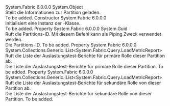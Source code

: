<Type Name="PartitionLoadInformation" FullName="System.Fabric.Query.PartitionLoadInformation">
  <TypeSignature Language="C#" Value="public class PartitionLoadInformation" />
  <TypeSignature Language="ILAsm" Value=".class public auto ansi beforefieldinit PartitionLoadInformation extends System.Object" />
  <TypeSignature Language="DocId" Value="T:System.Fabric.Query.PartitionLoadInformation" />
  <TypeSignature Language="VB.NET" Value="Public Class PartitionLoadInformation" />
  <TypeSignature Language="F#" Value="type PartitionLoadInformation = class" />
  <AssemblyInfo>
    <AssemblyName>System.Fabric</AssemblyName>
    <AssemblyVersion>6.0.0.0</AssemblyVersion>
  </AssemblyInfo>
  <Base>
    <BaseTypeName>System.Object</BaseTypeName>
  </Base>
  <Interfaces />
  <Docs>
    <summary>
      <para>Stellt die Informationen zur Partition geladen.</para>
    </summary>
    <remarks>To be added.</remarks>
  </Docs>
  <Members>
    <Member MemberName=".ctor">
      <MemberSignature Language="C#" Value="public PartitionLoadInformation ();" />
      <MemberSignature Language="ILAsm" Value=".method public hidebysig specialname rtspecialname instance void .ctor() cil managed" />
      <MemberSignature Language="DocId" Value="M:System.Fabric.Query.PartitionLoadInformation.#ctor" />
      <MemberSignature Language="VB.NET" Value="Public Sub New ()" />
      <MemberType>Constructor</MemberType>
      <AssemblyInfo>
        <AssemblyName>System.Fabric</AssemblyName>
        <AssemblyVersion>6.0.0.0</AssemblyVersion>
      </AssemblyInfo>
      <Parameters />
      <Docs>
        <summary>
          <para>Initialisiert eine Instanz der <see cref="T:System.Fabric.Query.PartitionLoadInformation" />-Klasse.</para>
        </summary>
        <remarks>To be added.</remarks>
      </Docs>
    </Member>
    <Member MemberName="PartitionId">
      <MemberSignature Language="C#" Value="public Guid PartitionId { get; }" />
      <MemberSignature Language="ILAsm" Value=".property instance valuetype System.Guid PartitionId" />
      <MemberSignature Language="DocId" Value="P:System.Fabric.Query.PartitionLoadInformation.PartitionId" />
      <MemberSignature Language="VB.NET" Value="Public ReadOnly Property PartitionId As Guid" />
      <MemberSignature Language="F#" Value="member this.PartitionId : Guid" Usage="System.Fabric.Query.PartitionLoadInformation.PartitionId" />
      <MemberType>Property</MemberType>
      <AssemblyInfo>
        <AssemblyName>System.Fabric</AssemblyName>
        <AssemblyVersion>6.0.0.0</AssemblyVersion>
      </AssemblyInfo>
      <ReturnValue>
        <ReturnType>System.Guid</ReturnType>
      </ReturnValue>
      <Docs>
        <summary>
          <para>Ruft die Partitions-ID. Mit diesem Befehl kann als Piping Zweck verwendet werden.</para>
        </summary>
        <value>
          <para>Die Partitions-ID.</para>
        </value>
        <remarks>To be added.</remarks>
      </Docs>
    </Member>
    <Member MemberName="PrimaryLoadMetricReports">
      <MemberSignature Language="C#" Value="public System.Collections.Generic.IList&lt;System.Fabric.Query.LoadMetricReport&gt; PrimaryLoadMetricReports { get; }" />
      <MemberSignature Language="ILAsm" Value=".property instance class System.Collections.Generic.IList`1&lt;class System.Fabric.Query.LoadMetricReport&gt; PrimaryLoadMetricReports" />
      <MemberSignature Language="DocId" Value="P:System.Fabric.Query.PartitionLoadInformation.PrimaryLoadMetricReports" />
      <MemberSignature Language="VB.NET" Value="Public ReadOnly Property PrimaryLoadMetricReports As IList(Of LoadMetricReport)" />
      <MemberSignature Language="F#" Value="member this.PrimaryLoadMetricReports : System.Collections.Generic.IList&lt;System.Fabric.Query.LoadMetricReport&gt;" Usage="System.Fabric.Query.PartitionLoadInformation.PrimaryLoadMetricReports" />
      <MemberType>Property</MemberType>
      <AssemblyInfo>
        <AssemblyName>System.Fabric</AssemblyName>
        <AssemblyVersion>6.0.0.0</AssemblyVersion>
      </AssemblyInfo>
      <ReturnValue>
        <ReturnType>System.Collections.Generic.IList&lt;System.Fabric.Query.LoadMetricReport&gt;</ReturnType>
      </ReturnValue>
      <Docs>
        <summary>
          <para>Ruft die Liste der Auslastungstest-Berichte für primäre Rolle dieser Partition ab.</para>
        </summary>
        <value>
          <para>Die Liste der Auslastungstest-Berichte für primäre Rolle dieser Partition.</para>
        </value>
        <remarks>To be added.</remarks>
      </Docs>
    </Member>
    <Member MemberName="SecondaryLoadMetricReports">
      <MemberSignature Language="C#" Value="public System.Collections.Generic.IList&lt;System.Fabric.Query.LoadMetricReport&gt; SecondaryLoadMetricReports { get; }" />
      <MemberSignature Language="ILAsm" Value=".property instance class System.Collections.Generic.IList`1&lt;class System.Fabric.Query.LoadMetricReport&gt; SecondaryLoadMetricReports" />
      <MemberSignature Language="DocId" Value="P:System.Fabric.Query.PartitionLoadInformation.SecondaryLoadMetricReports" />
      <MemberSignature Language="VB.NET" Value="Public ReadOnly Property SecondaryLoadMetricReports As IList(Of LoadMetricReport)" />
      <MemberSignature Language="F#" Value="member this.SecondaryLoadMetricReports : System.Collections.Generic.IList&lt;System.Fabric.Query.LoadMetricReport&gt;" Usage="System.Fabric.Query.PartitionLoadInformation.SecondaryLoadMetricReports" />
      <MemberType>Property</MemberType>
      <AssemblyInfo>
        <AssemblyName>System.Fabric</AssemblyName>
        <AssemblyVersion>6.0.0.0</AssemblyVersion>
      </AssemblyInfo>
      <ReturnValue>
        <ReturnType>System.Collections.Generic.IList&lt;System.Fabric.Query.LoadMetricReport&gt;</ReturnType>
      </ReturnValue>
      <Docs>
        <summary>
          <para>Ruft die Liste der Auslastungstest-Berichte für sekundäre Rolle von dieser Partition ab.</para>
        </summary>
        <value>
          <para>Die Liste der Auslastungstest-Berichte für sekundäre Rolle von dieser Partition.</para>
        </value>
        <remarks>To be added.</remarks>
      </Docs>
    </Member>
  </Members>
</Type>